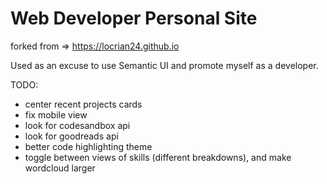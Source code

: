 # Web Developer Personal Site

forked from => https://locrian24.github.io

Used as an excuse to use Semantic UI and promote myself as a developer.

TODO:

- center recent projects cards
- fix mobile view
- look for codesandbox api
- look for goodreads api
- better code highlighting theme
- toggle between views of skills (different breakdowns), and make wordcloud larger

